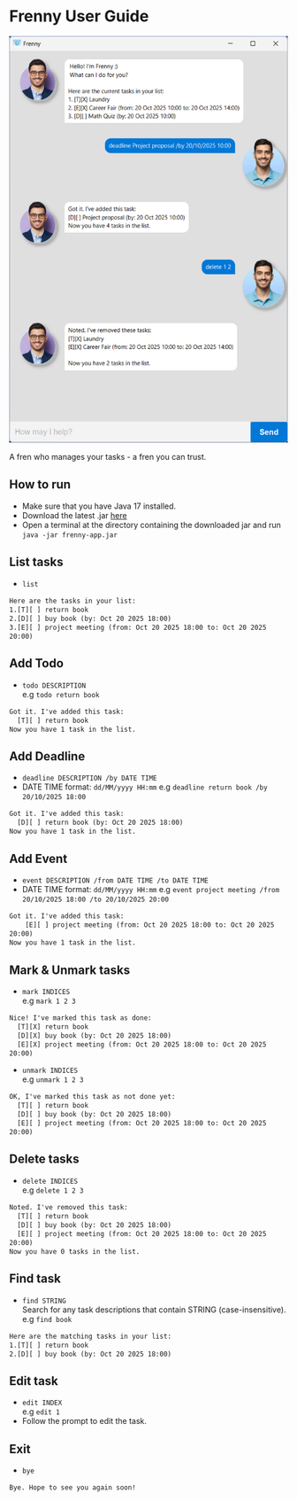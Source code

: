 # Frenny User Guide

![Ui.png](Ui.png)  

A fren who manages your tasks - a fren you can trust.
 

## How to run
- Make sure that you have Java 17 installed.
- Download the latest .jar [here](https://github.com/djgmh9/ip/releases)
- Open a terminal at the directory containing the downloaded jar
and run `java -jar frenny-app.jar`

## List tasks
- `list`  
```
Here are the tasks in your list:
1.[T][ ] return book
2.[D][ ] buy book (by: Oct 20 2025 18:00)
3.[E][ ] project meeting (from: Oct 20 2025 18:00 to: Oct 20 2025 20:00)
```

## Add Todo
- `todo DESCRIPTION`  
e.g `todo return book`  
```
Got it. I've added this task:
  [T][ ] return book
Now you have 1 task in the list.
```

## Add Deadline
- `deadline DESCRIPTION /by DATE TIME`
- DATE TIME format: `dd/MM/yyyy HH:mm`
e.g `deadline return book /by 20/10/2025 18:00`
```  
Got it. I've added this task:
  [D][ ] return book (by: Oct 20 2025 18:00)
Now you have 1 task in the list.
```

## Add Event

- `event DESCRIPTION /from DATE TIME /to DATE TIME`
- DATE TIME format: `dd/MM/yyyy HH:mm`
e.g `event project meeting /from 20/10/2025 18:00 /to 20/10/2025 20:00`  
```
Got it. I've added this task:
    [E][ ] project meeting (from: Oct 20 2025 18:00 to: Oct 20 2025 20:00)
Now you have 1 task in the list.
```

## Mark & Unmark tasks
- `mark INDICES`  
e.g `mark 1 2 3`  
```
Nice! I've marked this task as done:
  [T][X] return book
  [D][X] buy book (by: Oct 20 2025 18:00)
  [E][X] project meeting (from: Oct 20 2025 18:00 to: Oct 20 2025 20:00)
```  
- `unmark INDICES`  
e.g `unmark 1 2 3`  
```
OK, I've marked this task as not done yet:
  [T][ ] return book
  [D][ ] buy book (by: Oct 20 2025 18:00)
  [E][ ] project meeting (from: Oct 20 2025 18:00 to: Oct 20 2025 20:00)
```

## Delete tasks
- `delete INDICES`  
e.g `delete 1 2 3`  
```
Noted. I've removed this task:
  [T][ ] return book
  [D][ ] buy book (by: Oct 20 2025 18:00)
  [E][ ] project meeting (from: Oct 20 2025 18:00 to: Oct 20 2025 20:00)
Now you have 0 tasks in the list.
```

## Find task
- `find STRING`  
Search for any task descriptions that contain STRING (case-insensitive).  
e.g `find book`  
```
Here are the matching tasks in your list:
1.[T][ ] return book
2.[D][ ] buy book (by: Oct 20 2025 18:00)
```

## Edit task
- `edit INDEX`  
e.g `edit 1`  
- Follow the prompt to edit the task.

## Exit
- `bye`  
```
Bye. Hope to see you again soon!
```